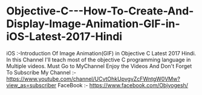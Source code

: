 # Objective-C---How-To-Create-And-Display-Image-Animation-GIF-in-iOS-Latest-2017-Hindi
iOS  :-Introduction Of Image Animation(GIF) in Objective C Latest 2017 Hindi.  In this Channel I'll teach most of the objective C programming language in Multiple videos. Must Go to MyChannel Enjoy the Videos And Don't Forget To Subscribe My Channel :-https://www.youtube.com/channel/UCvtOhkUpvgvZcFWntgW0VMw?view_as=subscriber FaceBook :- https://www.facebook.com/Objyogesh/
